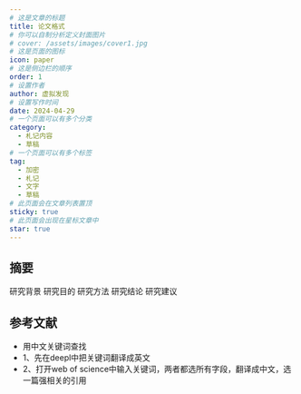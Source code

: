 ```yaml
---
# 这是文章的标题
title: 论文格式
# 你可以自制分析定义封面图片
# cover: /assets/images/cover1.jpg
# 这是页面的图标
icon: paper
# 这是侧边栏的顺序
order: 1
# 设置作者
author: 虚拟发现
# 设置写作时间
date: 2024-04-29
# 一个页面可以有多个分类
category:
  - 札记内容
  - 草稿
# 一个页面可以有多个标签
tag:
  - 加密
  - 札记
  - 文字
  - 草稿
# 此页面会在文章列表置顶
sticky: true
# 此页面会出现在星标文章中
star: true
---
```


<!-- more -->
## 摘要
研究背景
研究目的
研究方法
研究结论
研究建议

## 参考文献
- 用中文关键词查找
- 1、先在deepl中把关键词翻译成英文
- 2、打开web of science中输入关键词，两者都选所有字段，翻译成中文，选一篇强相关的引用